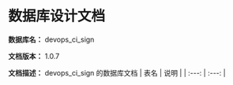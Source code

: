 # 数据库设计文档

**数据库名：** devops_ci_sign

**文档版本：** 1.0.7

**文档描述：** devops_ci_sign 的数据库文档
| 表名                  | 说明       |
| :---: | :---: |
